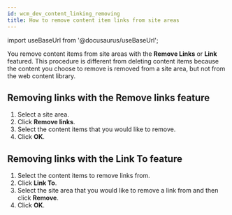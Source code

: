 ```yaml
---
id: wcm_dev_content_linking_removing
title: How to remove content item links from site areas
---
```

import useBaseUrl from '@docusaurus/useBaseUrl';



You remove content items from site areas with the **Remove Links** or **Link** featured. This procedure is different from deleting content items because the content you choose to remove is removed from a site area, but not from the web content library.

## Removing links with the **Remove links** feature

1.  Select a site area.
2.  Click **Remove links**.
3.  Select the content items that you would like to remove.
4.  Click **OK**.

## Removing links with the **Link To** feature

1.  Select the content items to remove links from.
2.  Click **Link To**.
3.  Select the site area that you would like to remove a link from and then click **Remove**.
4.  Click **OK**.

